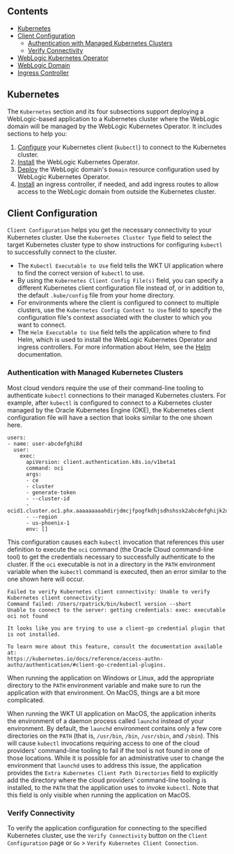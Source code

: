 ## Contents
- [Kubernetes](#kubernetes)
- [Client Configuration](#client-configuration)
    - [Authentication with Managed Kubernetes Clusters](#authentication-with-managed-kubernetes-clusters)
    - [Verify Connectivity](#verify-connectivity)
- [WebLogic Kubernetes Operator](site/k8s-wko.md)
- [WebLogic Domain](site/k8s-weblogic-domain.md)
- [Ingress Controller](site/k8s-ingress-controller.md)


## Kubernetes
The `Kubernetes` section and its four subsections support deploying a WebLogic-based application to a
Kubernetes cluster where the WebLogic domain will be managed by the WebLogic Kubernetes Operator.  It includes sections
to help you:

1. [Configure](#client-configuration) your Kubernetes client (`kubectl`) to connect to the Kubernetes cluster.
2. [Install](k8s-wko.md#install-operator) the WebLogic Kubernetes Operator.
3. [Deploy](k8s-weblogic-domain.md#deploy-domain) the WebLogic domain's `Domain` resource configuration used by WebLogic Kubernetes Operator.
4. [Install](k8s-ingress-controller.md#install-ingress-controller) an ingress controller, if needed, and add ingress routes to allow access to the WebLogic domain from
   outside the Kubernetes cluster.

## Client Configuration
`Client Configuration` helps you get the necessary connectivity to your Kubernetes
cluster.  Use the `Kubernetes Cluster Type` field to select the target Kubernetes cluster type to show instructions for
configuring `kubectl` to successfully connect to the cluster.

- The `Kubectl Executable to Use` field tells the WKT UI application where to find the correct version of `kubectl` to use.
- By using the `Kubernetes Client Config File(s)` field, you can specify a different Kubernetes client configuration
file instead of, or in addition to, the default `.kube/config` file from your home directory.  
- For environments where the client is configured to connect to multiple clusters, use the `Kubernetes Config Context to Use` field to
specify the configuration file's context associated with the cluster to which you want to connect.  
- The `Helm Executable to Use` field tells the application where to find Helm, which is used to install the WebLogic
Kubernetes Operator and ingress controllers.  For more information
about Helm, see the [Helm](https://helm.sh/) documentation.

### Authentication with Managed Kubernetes Clusters
Most cloud vendors require the use of their command-line tooling to authenticate `kubectl` connections to their managed
Kubernetes clusters.  For example, after `kubectl` is configured to connect to a Kubernetes cluster managed by the
Oracle Kubernetes Engine (OKE), the Kubernetes client configuration file will have a section that looks similar to the
one shown here.

```
users:
- name: user-abcdefghi8d
  user:
    exec:
      apiVersion: client.authentication.k8s.io/v1beta1
      command: oci
      args:
      - ce
      - cluster
      - generate-token
      - --cluster-id
      - ocid1.cluster.oc1.phx.aaaaaaaaahdirjdmcjfpogfkdhjsdhshssk2abcdefghijk2d
      - --region
      - us-phoenix-1
      env: []
```

This configuration causes each `kubectl` invocation that references this user definition to execute the `oci` command
(the Oracle Cloud command-line tool) to get the credentials necessary to successfully authenticate to the cluster.
If the `oci` executable is not in a directory in the `PATH` environment variable when the `kubectl` command is executed,
then an error similar to the one shown here will occur.

```
Failed to verify Kubernetes client connectivity: Unable to verify Kubernetes client connectivity:
Command failed: /Users/rpatrick/bin/kubectl version --short
Unable to connect to the server: getting credentials: exec: executable oci not found

It looks like you are trying to use a client-go credential plugin that is not installed.

To learn more about this feature, consult the documentation available at:
https://kubernetes.io/docs/reference/access-authn-authz/authentication/#client-go-credential-plugins.
```

When running the application on Windows or Linux, add the appropriate directory to the `PATH` environment variable and make sure to
run the application with that environment.  On MacOS, things are a bit more complicated.

When running the WKT UI application on MacOS, the application inherits the environment of a daemon process called `launchd` instead
of your environment.  By default, the `launchd` environment contains only a few core directories on the `PATH`
(that is, `/usr/bin`, `/bin`, `/usr/sbin`, and `/sbin`).  This will cause `kubectl` invocations requiring access to one of
the cloud providers' command-line tooling to fail if the tool is not found in one of those locations.  While it is
possible for an administrative user to change the environment that `launchd` uses to address this issue, the application
provides the `Extra Kubernetes Client Path Directories` field to explicitly add the directory where the cloud providers'
command-line tooling is installed, to the `PATH` that the application uses to invoke `kubectl`.  Note that this field
is only visible when running the application on MacOS.

### Verify Connectivity
To verify the application configuration for connecting to the specified Kubernetes cluster,
use the `Verify Connectivity` button on the `Client Configuration` page or
`Go` > `Verify Kubernetes Client Connection`.
